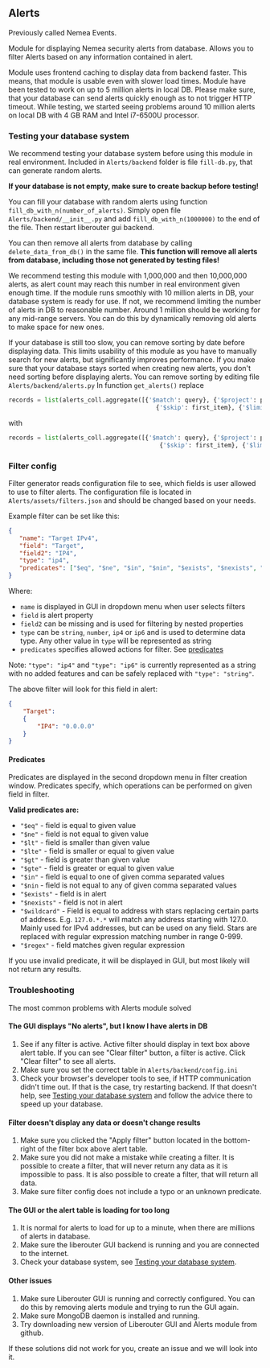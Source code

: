 ## Alerts

Previously called Nemea Events.

 Module for displaying Nemea security alerts from database.
 Allows you to filter Alerts based on any information contained in alert.
 
 Module uses frontend caching to display data from backend faster. 
 This means, that module is usable even with slower load times.
 Module have been tested to work on up to 5 million alerts in local DB.
 Please make sure, that your database can send alerts quickly enough as to not trigger HTTP timeout.
 While testing, we started seeing problems around 10 million alerts on local DB with 4 GB RAM and Intel i7-6500U processor.
 
 ### Testing your database system
 
 We recommend testing your database system before using this module in real environment.
 Included in `Alerts/backend` folder is file `fill-db.py`, that can generate random alerts.
 
 **If your database is not empty, make sure to create backup before testing!**
 
 You can fill your database with random alerts using function `fill_db_with_n(number_of_alerts)`.
 Simply open file `Alerts/backend/__init__.py` and add `fill_db_with_n(1000000)` to the end of the file. Then restart liberouter gui backend.
 
 You can then remove all alerts from database by calling `delete_data_from_db()` in the same file.
 **This function will remove all alerts from database, including those not generated by testing files!**
 
 We recommend testing this module with 1,000,000 and then 10,000,000 alerts, as alert count
 may reach this number in real environment given enough time. If the module runs smoothly with 10 million alerts in DB,
 your database system is ready for use. 
 If not, we recommend limiting the number of alerts in DB to reasonable number.
 Around 1 million should be working for any mid-range servers. You can do this
 by dynamically removing old alerts to make space for new ones.
 
 If your database is still too slow, you can remove sorting by date before displaying data.
 This limits usability of this module as you have to manually search for new alerts,
 but significantly improves performance. If you make sure that your database stays sorted when creating new alerts, 
 you don't need sorting before displaying alerts.
 You can remove sorting by editing file `Alerts/backend/alerts.py`
 In function `get_alerts()` replace
 ```python
records = list(alerts_coll.aggregate([{'$match': query}, {'$project': project}, {'$sort': {'DetectTime': -1}},
                                          {'$skip': first_item}, {'$limit': items}], allowDiskUse=True)) 
```
with 
```python 
records = list(alerts_coll.aggregate([{'$match': query}, {'$project': project}, 
                                          {'$skip': first_item}, {'$limit': items}], allowDiskUse=True))
```
 
 
 ### Filter config
 
  Filter generator reads configuration file to see, which fields 
  is user allowed to use to filter alerts.
  The configuration file is located in `Alerts/assets/filters.json` and should be changed
  based on your needs.
  
 Example filter can be set like this:
 ```json 
{
    "name": "Target IPv4",
    "field": "Target",
    "field2": "IP4",
    "type": "ip4",
    "predicates": ["$eq", "$ne", "$in", "$nin", "$exists", "$nexists", "$wildcard", "$regex"]
} 
```
Where: 
- `name` is displayed in GUI in dropdown menu when user selects filters
- `field` is alert property
- `field2` can be missing and is used for filtering by nested properties
- `type` can be `string`, `number`, `ip4` or `ip6` and is used to determine data type.
Any other value in `type` will be represented as string
- `predicates` specifies allowed actions for filter. See [predicates](#predicates)

Note: `"type": "ip4"` and `"type": "ip6"` is 
currently represented as a string with no added features and can be safely replaced with `"type": "string"`.

The above filter will look for this field in alert:
```json 
{ 
    "Target": 
    {
        "IP4": "0.0.0.0"
    } 
}
```

#### Predicates

Predicates are displayed in the second dropdown menu in filter creation window.
Predicates specify,  which operations can be performed on given field in filter.

**Valid predicates are:**
- `"$eq"` - field is equal to given value
- `"$ne"` - field is not equal to given value
- `"$lt"` - field is smaller than given value
- `"$lte"` - field is smaller or equal to given value
- `"$gt"` - field is greater than given value
- `"$gte"` - field is greater or equal to given value
- `"$in"` - field is equal to one of given comma separated values
- `"$nin` - field is not equal to any of given comma separated values
- `"$exists"` - field is in alert
- `"$nexists"` - field is not in alert
- `"$wildcard"` - Field is equal to address with stars replacing certain parts of address.
 E.g. `127.0.*.*` will match any address starting with 127.0. Mainly used for IPv4 addresses, but can be used on any field.
 Stars are replaced with regular expression matching number in range 0-999.
- `"$regex"` - field matches given regular expression

If you use invalid predicate, it will be displayed in GUI, but most likely will not return any results.

### Troubleshooting

The most common problems with Alerts module solved

#### The GUI displays "No alerts", but I know I have alerts in DB
1. See if any filter is active. Active filter should display in text box above alert table. If you can see "Clear filter" button, 
a filter is active. Click "Clear filter" to see all alerts.
2. Make sure you set the correct table in `Alerts/backend/config.ini`
3. Check your browser's developer tools to see, if HTTP communication didn't time out. If that is the case, try restarting backend.
If that doesn't help, see [Testing your database system](#testing-your-database-system) and follow
the advice there to speed up your database.

#### Filter doesn't display any data or doesn't change results
1. Make sure you clicked the "Apply filter" button located in the bottom-right of the filter box above alert table.
2. Make sure you did not make a mistake while creating a filter. It is possible to create a filter, that will never return any data as it is impossible to pass.
It is also possible to create a filter, that will return all data.
3. Make sure filter config does not include a typo or an unknown predicate.

#### The GUI or the alert table is loading for too long
1. It is normal for alerts to load for up to a minute, when there are millions of alerts in database.
2. Make sure the liberouter GUI backend is running and you are connected to the internet.
3. Check your database system, see [Testing your database system](#testing-your-database-system).
 
#### Other issues
1. Make sure Liberouter GUI is running and correctly configured. You can do this by removing alerts module and trying to run the GUI again.
2. Make sure MongoDB daemon is installed and running.
3. Try downloading new version of Liberouter GUI and Alerts module from github.

If these solutions did not work for you, create an issue and we will look into it.
